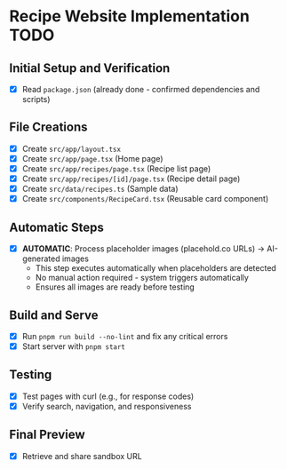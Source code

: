 
# Recipe Website Implementation TODO

## Initial Setup and Verification
- [x] Read `package.json` (already done - confirmed dependencies and scripts)

 
## File Creations
- [x] Create `src/app/layout.tsx`
- [x] Create `src/app/page.tsx` (Home page)
- [x] Create `src/app/recipes/page.tsx` (Recipe list page)
- [x] Create `src/app/recipes/[id]/page.tsx` (Recipe detail page)
- [x] Create `src/data/recipes.ts` (Sample data)
- [x] Create `src/components/RecipeCard.tsx` (Reusable card component)

## Automatic Steps
- [x] **AUTOMATIC**: Process placeholder images (placehold.co URLs) → AI-generated images
  - This step executes automatically when placeholders are detected
  - No manual action required - system triggers automatically
  - Ensures all images are ready before testing

## Build and Serve
- [x] Run `pnpm run build --no-lint` and fix any critical errors
- [x] Start server with `pnpm start`

## Testing
- [x] Test pages with curl (e.g., for response codes)
- [x] Verify search, navigation, and responsiveness

## Final Preview
- [x] Retrieve and share sandbox URL
